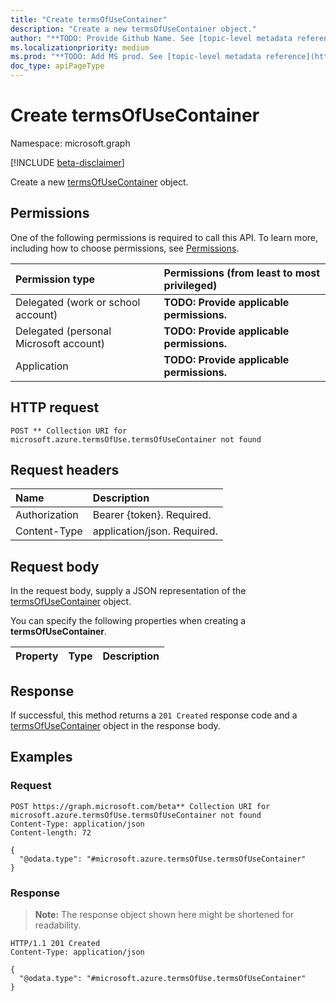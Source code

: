 ```yaml
---
title: "Create termsOfUseContainer"
description: "Create a new termsOfUseContainer object."
author: "**TODO: Provide Github Name. See [topic-level metadata reference](https://msgo.azurewebsites.net/add/document/guidelines/metadata.html#topic-level-metadata)**"
ms.localizationpriority: medium
ms.prod: "**TODO: Add MS prod. See [topic-level metadata reference](https://msgo.azurewebsites.net/add/document/guidelines/metadata.html#topic-level-metadata)**"
doc_type: apiPageType
---
```


# Create termsOfUseContainer
Namespace: microsoft.graph

[!INCLUDE [beta-disclaimer](../../includes/beta-disclaimer.md)]

Create a new [termsOfUseContainer](../resources/termsofusecontainer.md) object.

## Permissions
One of the following permissions is required to call this API. To learn more, including how to choose permissions, see [Permissions](/graph/permissions-reference).

|Permission type|Permissions (from least to most privileged)|
|:---|:---|
|Delegated (work or school account)|**TODO: Provide applicable permissions.**|
|Delegated (personal Microsoft account)|**TODO: Provide applicable permissions.**|
|Application|**TODO: Provide applicable permissions.**|

## HTTP request

<!-- {
  "blockType": "ignored"
}
-->
``` http
POST ** Collection URI for microsoft.azure.termsOfUse.termsOfUseContainer not found
```

## Request headers
|Name|Description|
|:---|:---|
|Authorization|Bearer {token}. Required.|
|Content-Type|application/json. Required.|

## Request body
In the request body, supply a JSON representation of the [termsOfUseContainer](../resources/termsofusecontainer.md) object.

You can specify the following properties when creating a **termsOfUseContainer**.

|Property|Type|Description|
|:---|:---|:---|



## Response

If successful, this method returns a `201 Created` response code and a [termsOfUseContainer](../resources/termsofusecontainer.md) object in the response body.

## Examples

### Request
<!-- {
  "blockType": "request",
  "name": "create_termsofusecontainer_from_"
}
-->
``` http
POST https://graph.microsoft.com/beta** Collection URI for microsoft.azure.termsOfUse.termsOfUseContainer not found
Content-Type: application/json
Content-length: 72

{
  "@odata.type": "#microsoft.azure.termsOfUse.termsOfUseContainer"
}
```


### Response
>**Note:** The response object shown here might be shortened for readability.
<!-- {
  "blockType": "response",
  "truncated": true,
  "@odata.type": "microsoft.azure.termsOfUse.termsOfUseContainer"
}
-->
``` http
HTTP/1.1 201 Created
Content-Type: application/json

{
  "@odata.type": "#microsoft.azure.termsOfUse.termsOfUseContainer"
}
```

